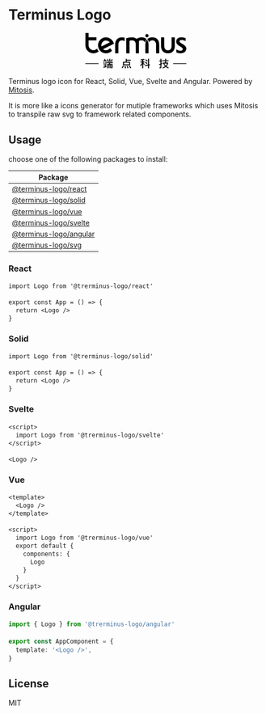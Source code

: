# Terminus Logo

<p align="center">
<a href="./packages/svg/lib/terminus-logo.svg">
  <img width="200" src="./packages/svg/lib/terminus-logo.svg" alt="Terminus logo">
</a>
</p>

Terminus logo icon for React, Solid, Vue, Svelte and Angular. Powered by
[Mitosis](https://mitosis.builder.io/).

It is more like a icons generator for mutiple frameworks which uses Mitosis to
transpile raw svg to framework related components.

## Usage

choose one of the following packages to install:

| Package                                                                        |
| ------------------------------------------------------------------------------ |
| [@terminus-logo/react](https://www.npmjs.com/package/@terminus-logo/react)     |
| [@terminus-logo/solid](https://www.npmjs.com/package/@terminus-logo/solid)     |
| [@terminus-logo/vue](https://www.npmjs.com/package/@terminus-logo/vue)         |
| [@terminus-logo/svelte](https://www.npmjs.com/package/@terminus-logo/svelte)   |
| [@terminus-logo/angular](https://www.npmjs.com/package/@terminus-logo/angular) |
| [@terminus-logo/svg](https://www.npmjs.com/package/@terminus-logo/svg)         |

### React

```tsx
import Logo from '@trerminus-logo/react'

export const App = () => {
  return <Logo />
}
```

### Solid

```tsx
import Logo from '@trerminus-logo/solid'

export const App = () => {
  return <Logo />
}
```

### Svelte

```svelte
<script>
  import Logo from '@trerminus-logo/svelte'
</script>

<Logo />
```

### Vue

```Vue
<template>
  <Logo />
</template>

<script>
  import Logo from '@trerminus-logo/vue'
  export default {
    components: {
      Logo
    }
  }
</script>
```

### Angular

```ts
import { Logo } from '@trerminus-logo/angular'

export const AppComponent = {
  template: '<Logo />',
}
```

## License

MIT

